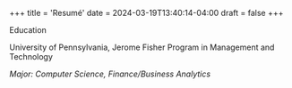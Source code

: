 +++
title = 'Resumé'
date = 2024-03-19T13:40:14-04:00
draft = false
+++

Education

University of Pennsylvania, Jerome Fisher Program in Management and Technology

*Major: Computer Science, Finance/Business Analytics*
